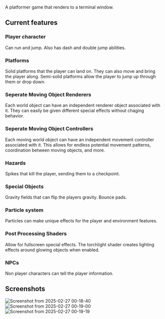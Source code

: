 A platformer game that renders to a terminal window.
## Current features
### Player character
Can run and jump.
Also has dash and double jump abilities.
### Platforms
Solid platforms that the player can land on. They can also move and bring the player along.
Semi-solid platforms allow the player to jump up through them or drop down.
### Seperate Moving Object Renderers
Each world object can have an independent renderer object associated with it. They can easily be given different special effects without chaging behavior.
### Seperate Moving Object Controllers
Each moving world object can have an independent movement controller associated with it. This allows for endless potential movement patterns, coordination between moving objects, and more.
### Hazards
Spikes that kill the player, sending them to a checkpoint.
### Special Objects
Gravity fields that can flip the players gravity.
Bounce pads.
### Particle system
Particles can make unique effects for the player and environment features.
### Post Processing Shaders
Allow for fullscreen special effects.
The torchlight shader creates lighting effects around glowing objects when enabled.
### NPCs
Non player characters can tell the player information.
## Screenshots
![Screenshot from 2025-02-27 00-18-40](https://github.com/user-attachments/assets/1e909878-02de-4745-8da5-5eee576fc6eb)
![Screenshot from 2025-02-27 00-19-00](https://github.com/user-attachments/assets/409c6a4f-9b44-4fc9-8f07-722831bb81f5)
![Screenshot from 2025-02-27 00-19-19](https://github.com/user-attachments/assets/7e59963d-4f2d-4786-bc80-64a80600416d)
